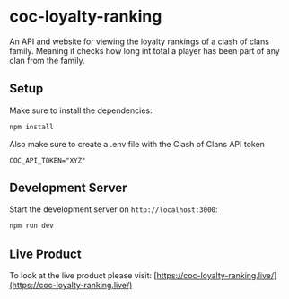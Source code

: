 # coc-loyalty-ranking

An API and website for viewing the loyalty rankings of a clash of clans family. Meaning it checks how long int total a player has been part of any clan from the family.

## Setup

Make sure to install the dependencies:

```bash
npm install
```

Also make sure to create a .env file with the Clash of Clans API token

```
COC_API_TOKEN="XYZ"
```

## Development Server

Start the development server on `http://localhost:3000`:

```bash
npm run dev
```

## Live Product

To look at the live product please visit: 
[https://coc-loyalty-ranking.live/](https://coc-loyalty-ranking.live/)